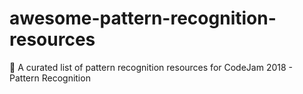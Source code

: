 # awesome-pattern-recognition-resources
💫 A curated list of pattern recognition resources for CodeJam 2018 - Pattern Recognition
